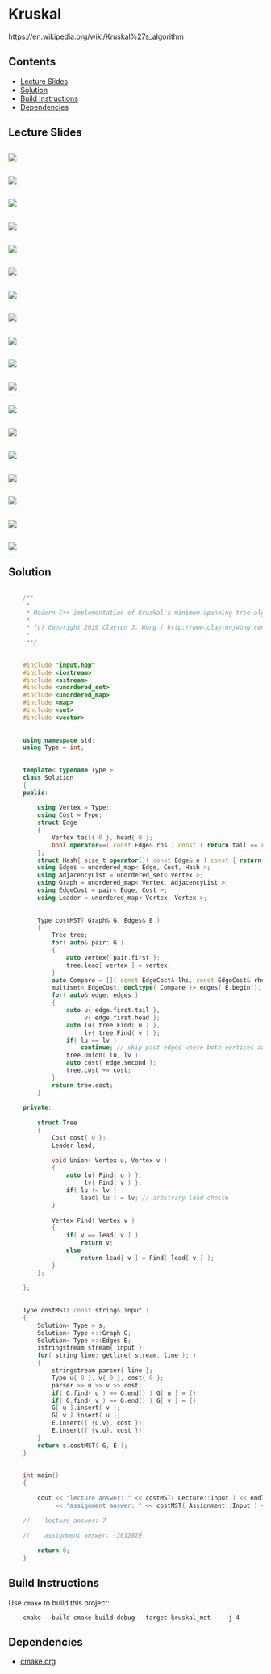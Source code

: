 # Kruskal
https://en.wikipedia.org/wiki/Kruskal%27s_algorithm

## Contents
* [Lecture Slides](#lecture-slides)
* [Solution](#solution)
* [Build Instructions](#build-instructions)
* [Dependencies](#dependencies)

## Lecture Slides
![](https://github.com/claytonjwong/Algorithms-Stanford/blob/master/course3/kruskal_mst/documentation/kruskal_01.png)
---
![](https://github.com/claytonjwong/Algorithms-Stanford/blob/master/course3/kruskal_mst/documentation/kruskal_02.png)
---
![](https://github.com/claytonjwong/Algorithms-Stanford/blob/master/course3/kruskal_mst/documentation/kruskal_03.png)
---
![](https://github.com/claytonjwong/Algorithms-Stanford/blob/master/course3/kruskal_mst/documentation/kruskal_04.png)
---
![](https://github.com/claytonjwong/Algorithms-Stanford/blob/master/course3/kruskal_mst/documentation/kruskal_05.png)
---
![](https://github.com/claytonjwong/Algorithms-Stanford/blob/master/course3/kruskal_mst/documentation/kruskal_06.png)
---
![](https://github.com/claytonjwong/Algorithms-Stanford/blob/master/course3/kruskal_mst/documentation/kruskal_07.png)
---
![](https://github.com/claytonjwong/Algorithms-Stanford/blob/master/course3/kruskal_mst/documentation/kruskal_08.png)
---
![](https://github.com/claytonjwong/Algorithms-Stanford/blob/master/course3/kruskal_mst/documentation/kruskal_09.png)
---
![](https://github.com/claytonjwong/Algorithms-Stanford/blob/master/course3/kruskal_mst/documentation/kruskal_10.png)
---
![](https://github.com/claytonjwong/Algorithms-Stanford/blob/master/course3/kruskal_mst/documentation/kruskal_11.png)
---
![](https://github.com/claytonjwong/Algorithms-Stanford/blob/master/course3/kruskal_mst/documentation/kruskal_12.png)
---
![](https://github.com/claytonjwong/Algorithms-Stanford/blob/master/course3/kruskal_mst/documentation/kruskal_13.png)
---
![](https://github.com/claytonjwong/Algorithms-Stanford/blob/master/course3/kruskal_mst/documentation/kruskal_14.png)
---
![](https://github.com/claytonjwong/Algorithms-Stanford/blob/master/course3/kruskal_mst/documentation/kruskal_15.png)
---
![](https://github.com/claytonjwong/Algorithms-Stanford/blob/master/course3/kruskal_mst/documentation/kruskal_16.png)
---
![](https://github.com/claytonjwong/Algorithms-Stanford/blob/master/course3/kruskal_mst/documentation/kruskal_17.png)
---
![](https://github.com/claytonjwong/Algorithms-Stanford/blob/master/course3/kruskal_mst/documentation/kruskal_18.png)
---

## Solution
```cpp

    /**
     *
     * Modern C++ implementation of Kruskal's minimum spanning tree algorithm
     *
     * (c) Copyright 2019 Clayton J. Wong ( http://www.claytonjwong.com )
     *
     **/
    
    
    #include "input.hpp"
    #include <iostream>
    #include <sstream>
    #include <unordered_set>
    #include <unordered_map>
    #include <map>
    #include <set>
    #include <vector>
    
    
    using namespace std;
    using Type = int;
    
    
    template< typename Type >
    class Solution
    {
    public:
    
        using Vertex = Type;
        using Cost = Type;
        struct Edge
        {
            Vertex tail{ 0 }, head{ 0 };
            bool operator==( const Edge& rhs ) const { return tail == rhs.tail && head == rhs.head; }
        };
        struct Hash{ size_t operator()( const Edge& e ) const { return e.tail << 16 + e.head; } };
        using Edges = unordered_map< Edge, Cost, Hash >;
        using AdjacencyList = unordered_set< Vertex >;
        using Graph = unordered_map< Vertex, AdjacencyList >;
        using EdgeCost = pair< Edge, Cost >;
        using Leader = unordered_map< Vertex, Vertex >;
    
    
        Type costMST( Graph& G, Edges& E )
        {
            Tree tree;
            for( auto& pair: G )
            {
                auto vertex{ pair.first };
                tree.lead[ vertex ] = vertex;
            }
            auto Compare = []( const EdgeCost& lhs, const EdgeCost& rhs ){ return lhs.second < rhs.second; };
            multiset< EdgeCost, decltype( Compare )> edges{ E.begin(), E.end(), Compare };
            for( auto& edge: edges )
            {
                auto u{ edge.first.tail },
                     v{ edge.first.head };
                auto lu{ tree.Find( u ) },
                     lv{ tree.Find( v ) };
                if( lu == lv )
                    continue; // skip past edges where both vertices are already part of the tree, since this would form a cycle
                tree.Union( lu, lv );
                auto cost{ edge.second };
                tree.cost += cost;
            }
            return tree.cost;
        }
    
    private:
    
        struct Tree
        {
            Cost cost{ 0 };
            Leader lead;
    
            void Union( Vertex u, Vertex v )
            {
                auto lu{ Find( u ) },
                     lv{ Find( v ) };
                if( lu != lv )
                    lead[ lu ] = lv; // arbitrary lead choice
            }
    
            Vertex Find( Vertex v )
            {
                if( v == lead[ v ] )
                    return v;
                else
                    return lead[ v ] = Find( lead[ v ] );
            }
        };
    
    };
    
    
    Type costMST( const string& input )
    {
        Solution< Type > s;
        Solution< Type >::Graph G;
        Solution< Type >::Edges E;
        istringstream stream{ input };
        for( string line; getline( stream, line ); )
        {
            stringstream parser{ line };
            Type u{ 0 }, v{ 0 }, cost{ 0 };
            parser >> u >> v >> cost;
            if( G.find( u ) == G.end() ) G[ u ] = {};
            if( G.find( v ) == G.end() ) G[ v ] = {};
            G[ u ].insert( v );
            G[ v ].insert( u );
            E.insert({ {u,v}, cost });
            E.insert({ {v,u}, cost });
        }
        return s.costMST( G, E );
    }
    
    
    int main()
    {
    
        cout << "lecture answer: " << costMST( Lecture::Input ) << endl << endl
             << "assignment answer: " << costMST( Assignment::Input ) << endl << endl;
    
    //    lecture answer: 7
    
    //    assignment answer: -3612829
    
        return 0;
    }

```

## Build Instructions
Use ```cmake``` to build this project:

```
    cmake --build cmake-build-debug --target kruskal_mst -- -j 4
```

## Dependencies
* [cmake.org](https://cmake.org)
